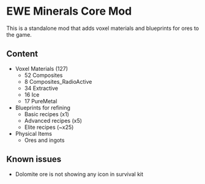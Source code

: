 # EWE Minerals Core Mod

This is a standalone mod that adds voxel materials and blueprints for ores to the game.

## Content

- Voxel Materials (127)
  - 52 Composites
  - 8 Composites_RadioActive
  - 34 Extractive
  - 16 Ice
  - 17 PureMetal
- Blueprints for refining
  - Basic recipes (x1)
  - Advanced recipes (x5)
  - Elite recipes (~x25)
- Physical Items
  - Ores and ingots

## Known issues

- Dolomite ore is not showing any icon in survival kit